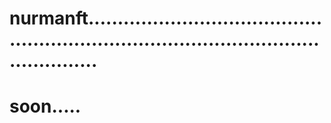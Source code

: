 # nurmanft............................................................................................................
# soon.....
